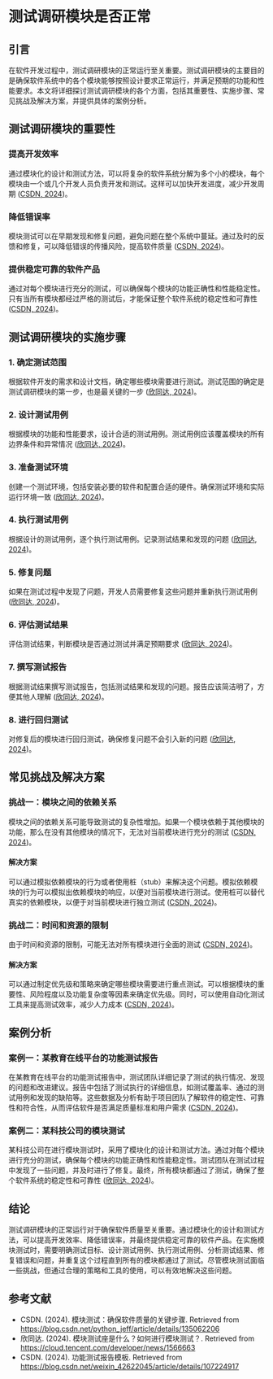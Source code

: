 # 测试调研模块是否正常

## 引言

在软件开发过程中，测试调研模块的正常运行至关重要。测试调研模块的主要目的是确保软件系统中的各个模块能够按照设计要求正常运行，并满足预期的功能和性能要求。本文将详细探讨测试调研模块的各个方面，包括其重要性、实施步骤、常见挑战及解决方案，并提供具体的案例分析。

## 测试调研模块的重要性

### 提高开发效率

通过模块化的设计和测试方法，可以将复杂的软件系统分解为多个小的模块，每个模块由一个或几个开发人员负责开发和测试。这样可以加快开发进度，减少开发周期 ([CSDN, 2024](https://blog.csdn.net/python_jeff/article/details/135062206))。

### 降低错误率

模块测试可以在早期发现和修复问题，避免问题在整个系统中蔓延。通过及时的反馈和修复，可以降低错误的传播风险，提高软件质量 ([CSDN, 2024](https://blog.csdn.net/python_jeff/article/details/135062206))。

### 提供稳定可靠的软件产品

通过对每个模块进行充分的测试，可以确保每个模块的功能正确性和性能稳定性。只有当所有模块都经过严格的测试后，才能保证整个软件系统的稳定性和可靠性 ([CSDN, 2024](https://blog.csdn.net/python_jeff/article/details/135062206))。

## 测试调研模块的实施步骤

### 1. 确定测试范围

根据软件开发的需求和设计文档，确定哪些模块需要进行测试。测试范围的确定是测试调研模块的第一步，也是最关键的一步 ([欣同达, 2024](https://cloud.tencent.com/developer/news/1566663))。

### 2. 设计测试用例

根据模块的功能和性能要求，设计合适的测试用例。测试用例应该覆盖模块的所有边界条件和异常情况 ([欣同达, 2024](https://cloud.tencent.com/developer/news/1566663))。

### 3. 准备测试环境

创建一个测试环境，包括安装必要的软件和配置合适的硬件。确保测试环境和实际运行环境一致 ([欣同达, 2024](https://cloud.tencent.com/developer/news/1566663))。

### 4. 执行测试用例

根据设计的测试用例，逐个执行测试用例。记录测试结果和发现的问题 ([欣同达, 2024](https://cloud.tencent.com/developer/news/1566663))。

### 5. 修复问题

如果在测试过程中发现了问题，开发人员需要修复这些问题并重新执行测试用例 ([欣同达, 2024](https://cloud.tencent.com/developer/news/1566663))。

### 6. 评估测试结果

评估测试结果，判断模块是否通过测试并满足预期要求 ([欣同达, 2024](https://cloud.tencent.com/developer/news/1566663))。

### 7. 撰写测试报告

根据测试结果撰写测试报告，包括测试结果和发现的问题。报告应该简洁明了，方便其他人理解 ([欣同达, 2024](https://cloud.tencent.com/developer/news/1566663))。

### 8. 进行回归测试

对修复后的模块进行回归测试，确保修复问题不会引入新的问题 ([欣同达, 2024](https://cloud.tencent.com/developer/news/1566663))。

## 常见挑战及解决方案

### 挑战一：模块之间的依赖关系

模块之间的依赖关系可能导致测试的复杂性增加。如果一个模块依赖于其他模块的功能，那么在没有其他模块的情况下，无法对当前模块进行充分的测试 ([CSDN, 2024](https://blog.csdn.net/python_jeff/article/details/135062206))。

#### 解决方案

可以通过模拟依赖模块的行为或者使用桩（stub）来解决这个问题。模拟依赖模块的行为可以模拟出依赖模块的响应，以便对当前模块进行测试。使用桩可以替代真实的依赖模块，以便于对当前模块进行独立测试 ([CSDN, 2024](https://blog.csdn.net/python_jeff/article/details/135062206))。

### 挑战二：时间和资源的限制

由于时间和资源的限制，可能无法对所有模块进行全面的测试 ([CSDN, 2024](https://blog.csdn.net/python_jeff/article/details/135062206))。

#### 解决方案

可以通过制定优先级和策略来确定哪些模块需要进行重点测试。可以根据模块的重要性、风险程度以及功能复杂度等因素来确定优先级。同时，可以使用自动化测试工具来提高测试效率，减少人力成本 ([CSDN, 2024](https://blog.csdn.net/python_jeff/article/details/135062206))。

## 案例分析

### 案例一：某教育在线平台的功能测试报告

在某教育在线平台的功能测试报告中，测试团队详细记录了测试的执行情况、发现的问题和改进建议。报告中包括了测试执行的详细信息，如测试覆盖率、通过的测试用例和发现的缺陷等。这些数据及分析有助于项目团队了解软件的稳定性、可靠性和符合性，从而评估软件是否满足质量标准和用户需求 ([CSDN, 2024](https://blog.csdn.net/weixin_42622045/article/details/107224917))。

### 案例二：某科技公司的模块测试

某科技公司在进行模块测试时，采用了模块化的设计和测试方法。通过对每个模块进行充分的测试，确保每个模块的功能正确性和性能稳定性。测试团队在测试过程中发现了一些问题，并及时进行了修复。最终，所有模块都通过了测试，确保了整个软件系统的稳定性和可靠性 ([欣同达, 2024](https://cloud.tencent.com/developer/news/1566663))。

## 结论

测试调研模块的正常运行对于确保软件质量至关重要。通过模块化的设计和测试方法，可以提高开发效率、降低错误率，并最终提供稳定可靠的软件产品。在实施模块测试时，需要明确测试目标、设计测试用例、执行测试用例、分析测试结果、修复错误和问题，并重复这个过程直到所有的模块都通过了测试。尽管模块测试面临一些挑战，但通过合理的策略和工具的使用，可以有效地解决这些问题。

## 参考文献

- CSDN. (2024). 模块测试：确保软件质量的关键步骤. Retrieved from https://blog.csdn.net/python_jeff/article/details/135062206
- 欣同达. (2024). 模块测试座是什么？如何进行模块测试？. Retrieved from https://cloud.tencent.com/developer/news/1566663
- CSDN. (2024). 功能测试报告模板. Retrieved from https://blog.csdn.net/weixin_42622045/article/details/107224917